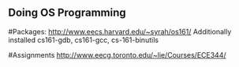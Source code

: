 ## Doing OS Programming 

#Packages: 
http://www.eecs.harvard.edu/~syrah/os161/
Additionally installed cs161-gdb, cs161-gcc, cs-161-binutils

#Assignments
http://www.eecg.toronto.edu/~lie/Courses/ECE344/